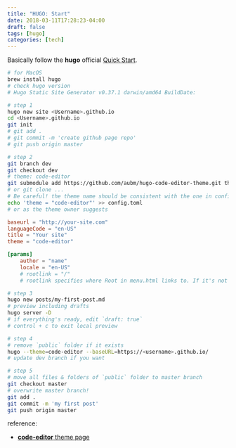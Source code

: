 ```yaml
---
title: "HUGO: Start"
date: 2018-03-11T17:28:23-04:00
draft: false
tags: [hugo]
categories: [tech]
---
```

Basically follow the **hugo** official [Quick Start](https://gohugo.io/getting-started/quick-start/).
```bash
# for MacOS
brew install hugo
# check hugo version
# Hugo Static Site Generator v0.37.1 darwin/amd64 BuildDate:

# step 1
hugo new site <Username>.github.io
cd <Username>.github.io
git init
# git add .
# git commit -m 'create github page repo'
# git push origin master

# step 2
git branch dev
git checkout dev
# theme: code-editor
git submodule add https://github.com/aubm/hugo-code-editor-theme.git themes/code-editor
# or git clone ...
# Be careful! the theme name should be consistent with the one in config.toml.
echo 'theme = "code-editor"' >> config.toml
# or as the theme owner suggests
```
```toml
baseurl = "http://your-site.com"
languageCode = "en-US"
title = "Your site"
theme = "code-editor"

[params]
    author = "name"
    locale = "en-US"
    # rootlink = "/"
    # rootlink specifies where Root in menu.html links to. If it's not set then baseurl will be used.
```
```bash
# step 3
hugo new posts/my-first-post.md
# preview including drafts
hugo server -D
# if everything's ready, edit `draft: true`
# control + c to exit local preview
```
```bash
# step 4
# remove `public` folder if it exists
hugo --theme=code-editor --baseURL=https://<username>.github.io/
# update dev branch if you want

# step 5
# move all files & folders of `public` folder to master branch
git checkout master
# overwrite master branch!
git add .
git commit -m 'my first post'
git push origin master
```
reference:
- [**code-editor** theme page](https://themes.gohugo.io/hugo-code-editor-theme/)

